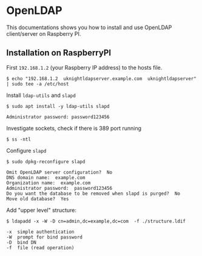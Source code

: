 # OpenLDAP

This documentations shows you how to install and use OpenLDAP client/server on Raspberry PI.

## Installation on RaspberryPI
First `192.168.1.2` (your Raspberry IP address) to the hosts file.
```
$ echo "192.168.1.2  uknightldapserver.example.com  uknightldapserver" | sudo tee -a /etc/host
```

Install `ldap-utils` and `slapd`
```
$ sudo apt install -y ldap-utils slapd

Administrator password: password123456
```

Investigate sockets, check if there is 389 port running
```
$ ss -ntl
```

Configure `slapd`
```
$ sudo dpkg-reconfigure slapd

Omit OpenLDAP server configuration?  No
DNS domain name:  example.com
Organization name:  example.com
Administrator password:  password123456
Do you want the database to be removed when slapd is purged?  No
Move old database?  Yes
```

Add "upper level" structure:
```
$ ldapadd -x -W -D cn=admin,dc=example,dc=com  -f ./structure.ldif
```

```
-x  simple authentication
-W  prompt for bind password
-D  bind DN
-f  file (read operation)
```
